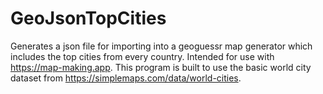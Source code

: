 # GeoJsonTopCities
Generates a json file for importing into a geoguessr map generator which includes the top cities from every country. Intended for use with https://map-making.app. 
This program is built to use the basic world city dataset from https://simplemaps.com/data/world-cities.
